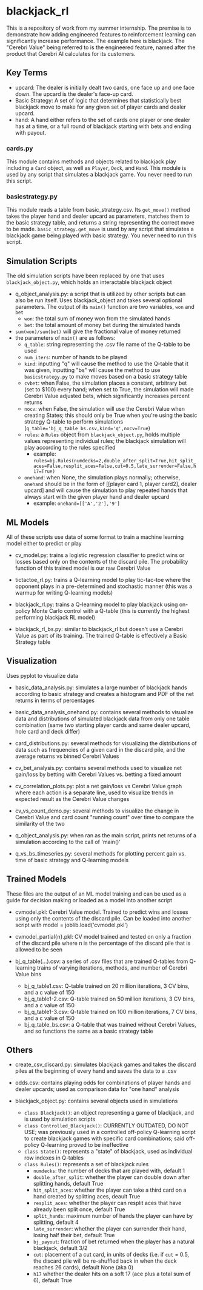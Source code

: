 # blackjack_rl

This is a repository of work from my summer internship. The premise is to demonstrate how adding engineered features to reinforcement learning can significantly increase performance. The example here is blackjack. The "Cerebri Value" being referred to is the engineered feature, named after the product that Cerebri AI calculates for its customers.

## Key Terms
- upcard: The dealer is initially dealt two cards, one face up and one face down. The upcard is the dealer's face-up card.
- Basic Strategy: A set of logic that determines that statistically best blackjack move to make for any given set of player cards and dealer upcard.
- hand: A hand either refers to the set of cards one player or one dealer has at a time, or a full round of blackjack starting with bets and ending with payout.

### cards.py

This module contains methods and objects related to blackjack play including a `Card` object, as well as `Player`, `Deck`, and `Hand`. This module is used by any script that simulates a blackjack game. You never need to run this script.

### basicstrategy.py


This module reads a table from basic_strategy.csv. Its `get_move()` method takes the player hand and dealer upcard as parameters, matches them to the basic strategy table, and returns a string representing the correct move to be made. `basic_strategy.get_move` is used by any script that simulates a blackjack game being played with basic strategy. You never need to run this script.

## Simulation Scripts

The old simulation scripts have been replaced by one that uses `blackjack_object.py`, which holds an interactable blackjack object

- q_object_analysis.py: a script that is utilized by other scripts but can also be run itself. Uses blackjack_object and takes several optional parameters. The output of its `main()` function are two variables, `won` and `bet`
	- `won`: the total sum of money won from the simulated hands
	- `bet`: the total amount of money bet during the simulated hands
- `sum(won)/sum(bet)` will give the fractional value of money returned
- the parameters of `main()` are as follows:
	- `q_table`: string representing the .csv file name of the Q-table to be used
	- `num_iters`: number of hands to be played
	- `kind`: inputting "q" will cause the method to use the Q-table that it was given, inputting "bs" will cause the method to use `basicstrategy.py` to make moves based on a basic strategy table
	- `cvbet`: when False, the simulation places a constant, arbitrary bet (set to $100) every hand; when set to True, the simulation will made Cerebri Value adjusted bets, which significantly increases percent returns
	- `nocv`: when False, the simulation will use the Cerebri Value when creating States; this should only be True when you're using the basic strategy Q-table to perform simulations (`q_table='bj_q_table_bs.csv,kind='q',nocv=True`)
	- `rules`: a `Rules` object from `blackjack_object.py`, holds multiple values representing individual rules; the blackjack simulation will play according to the rules specified
		- example: `rules=bj.Rules(numdecks=2,double_after_split=True,hit_split_aces=False,resplit_aces=False,cut=0.5,late_surrender=False,h17=True)`
	- `onehand`: when None, the simulation plays normally; otherwise, `onehand` should be in the form of [[player card 1, player card2], dealer upcard] and will cause the simulation to play repeated hands that always start with the given player hand and dealer upcard
		- example: `onehand=[['A','2'],'9']`

## ML Models

All of these scripts use data of some format to train a machine learning model either to predict or play

- cv_model.py: trains a logistic regression classifier to predict wins or losses based only on the contents of the discard pile. The probability function of this trained model is our raw Cerebri Value

- tictactoe_rl.py: trains a Q-learning model to play tic-tac-toe where the opponent plays in a pre-determined and stochastic manner (this was a warmup for writing Q-learning models)

- blackjack_rl.py: trains a Q-learning model to play blackjack using on-policy Monte Carlo control with a Q-table (this is currently the highest performing blackjack RL model)

- blackjack_rl_bs.py: similar to blackjack_rl but doesn't use a Cerebri Value as part of its training. The trained Q-table is effectively a Basic Strategy table

## Visualization

Uses pyplot to visualize data

- basic_data_analysis.py: simulates a large number of blackjack hands according to basic strategy and creates a histogram and PDF of the net returns in terms of percentages

- basic_data_analysis_onehand.py: contains several methods to visualize data and distributions of simulated blackjack data from only one table combination (same two starting player cards and same dealer upcard, hole card and deck differ)

- card_distributions.py: several methods for visualizing the distributions of data such as frequencies of a given card in the discard pile, and the average returns vs binned Cerebri Values

- cv_bet_analysis.py: contains several methods used to visualize net gain/loss by betting with Cerebri Values vs. betting a fixed amount

- cv_correlation_plots.py: plot a net gain/loss vs Cerebri Value graph where each action is a separate line, used to visualize trends in expected result as the Cerebri Value changes

- cv_vs_count_demo.py: several methods to visualize the change in Cerebri Value and card count "running count" over time to compare the similarity of the two

- q_object_analysis.py: when ran as the main script, prints net returns of a simulation according to the call of 'main()'

- q_vs_bs_timeseries.py: several methods for plotting percent gain vs. time of basic strategy and Q-learning models

## Trained Models

These files are the output of an ML model training and can be used as a guide for decision making or loaded as a model into another script

- cvmodel.pkl: Cerebri Value model. Trained to predict wins and losses using only the contents of the discard pile. Can be loaded into another script with model = joblib.load('cvmodel.pkl')

- cvmodel_partial{n}.pkl: CV model trained and tested on only a fraction of the discard pile where n is the percentage of the discard pile that is allowed to be seen

- bj_q_table(...).csv: a series of .csv files that are trained Q-tables from Q-learning trains of varying iterations, methods, and number of Cerebri Value bins
	- bj_q_table1.csv: Q-table trained on 20 million iterations, 3 CV bins, and a c value of 150
  	- bj_q_table1-2.csv: Q-table trained on 50 million iterations, 3 CV bins, and a c value of 150
	- bj_q_table1-3.csv: Q-table trained on 100 million iterations, 7 CV bins, and a c value of 150
	- bj_q_table_bs.csv: a Q-table that was trained without Cerebri Values, and so functions the same as a basic strategy table

## Others

- create_csv_discard.py: simulates blackjack games and takes the discard piles at the beginning of every hand and saves the data to a .csv

- odds.csv: contains playing odds for combinations of player hands and dealer upcards; used as comparison data for "one hand" analysis

- blackjack_object.py: contains several objects used in simulations
	- `class Blackjack()`: an object representing a game of blackjack, and is used by simulation scripts
	- `class Controlled_Blackjack()`: CURRENTLY OUTDATED, DO NOT USE; was previously used in a controlled off-policy Q-learning script to create blackjack games with specific card combinations; said off-policy Q-learning proved to be ineffective
	- `class State()`: represents a "state" of blackjack, used as individual row indexes in Q-tables
	- `class Rules()`: represents a set of blackjack rules
		- `numdecks`: the number of decks that are played with, default 1
		- `double_after_split`: whether the player can double down after splitting hands, default True
		- `hit_split_aces`: whether the player can take a third card on a hand created by splitting aces, deault True
		- `resplit_aces`: whether the player can resplit aces that have already been split once, default True
		- `split_hands`: maximum number of hands the player can have by splitting, default 4
		- `late_surrender`: whether the player can surrender their hand, losing half their bet, default True
		- `bj_payout`: fraction of bet returned when the player has a natural blackjack, default 3/2
		- `cut`: placement of a cut card, in units of decks (i.e. if `cut` = 0.5, the discard pile will be re-shuffled back in when the deck reaches 26 cards), default None (aka 0)
		- `h17` whether the dealer hits on a soft 17 (ace plus a total sum of 6), default True
